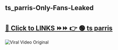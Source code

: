 
 ## ts_parris-Only-Fans-Leaked

# <h2><a href="https://clipsfans.com/ts_parris&ref=git">🔗 Click to LINKS ⏩⏩ 👉 🟢 ts parris </a></h2>

<a href="https://clipsfans.com/ts_parris&ref=git" rel="nofollow" data-target="animated-image.originalLink"><img src="https://i.ibb.co.com/xMMVF88/686577567.gif" alt="Viral Video Original" style="max-width: 100%; display: inline-block;" data-target="animated-image.originalImage"></a>
